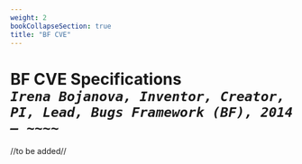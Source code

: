 ```yaml
---
weight: 2
bookCollapseSection: true
title: "BF CVE"
---
```

# BF CVE Specifications  <br/>_`Irena Bojanova, Inventor, Creator, PI, Lead, Bugs Framework (BF), 2014 – ~~~~`_

//to be added//